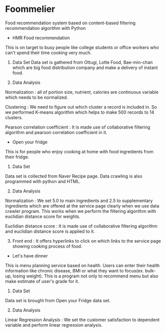 # Foommelier
Food recommendation system based on content-based filtering recommendation algorithm with Python

-	HMR Food recommendation

This is on target to busy people like college students or office workers who can't spend their time cooking very much.


 1. Data Set 
  Data set is gathered from Ottugi, Lotte Food, Bae-min-chan which are big food distribution company and make a delivery of instant food.
  
  
 2. Data Analysis

  Normalization 
  : all of portion size, nutrient, calories are continuous variable which needs to be normalized.

  Clustering
  : We need to figure out which cluster a record is included in. So we performed K-means algorithm which helps to make 500 records to 14 clusters.

  Pearson correlation coefficient
  : It is made use of collaborative filtering algorithm and pearson correlation coefficient in it. 


-	Open your fridge

 This is for people who enjoy cooking at home with food ingredients from their fridge.


 1. Data Set

  Data set is collected from Naver Recipe page. Data crawling is also programmed with python and HTML. 
 
 
 2. Data Analysis
 
  Normalization
  : We set 5.0 to main ingredients and 2.5 to supplementary ingredients which are offered at the service page clearly when we use data       crawler program. This works when we perform the filtering algorithm with euclidian distance score for weights.
  
  Euclidian distance score
  : It is made use of collaborative filtering algorithm and euclidian distance score is applied to it.
  
  
 3. Front end
  : It offers hyperlinks to click on which links to the service page showing cooking process of food.


-	Let's have dinner 

 This is menu planning service based on health. Users can enter their health information like chronic disease, BMI or what they want to focus(ex. bulk-up, losing weight). This is a program not only to recommend menu but also make estimate of user's grade for it.
 
 
 1. Data Set

  Data set is brought from Open your Fridge data set. 
  
  
 2. Data Analysis

  Linear Regression Analysis
  : We set the customer satisfaction to dependent variable and perform linear regression analysis.
